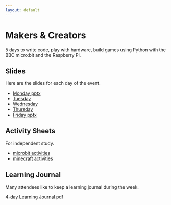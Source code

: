 ```yaml
---
layout: default
---
```

<span style="font-size:3em; color:Tomato"><i class="fas fa-terminal fa-pull-left fa-border"></i></span>
# Makers & Creators

<p>5 days to write code, play with hardware, build games
using Python with the BBC micro:bit and the Raspberry Pi.
</p>


## Slides

Here are the slides for each day of the event.

<ul class="fa-ul">
<li><span class="fa-li"><i class="fas fa-microchip"></i></span><a href="https://github.com/deejaygraham/makers-n-creators/raw/master/intro-to-microbit.pptx">Monday pptx</a></li>
<li><span class="fa-li"><i class="fas fa-laptop"></i></span><a href="#">Tuesday</a></li>
<li><span class="fa-li"><i class="fas fa-keyboard"></i></span><a href="#">Wednesday</a></li>
<li><span class="fa-li"><i class="fas fa-globe"></i></span><a href="#">Thursday</a></li>
<li><span class="fa-li"><i class="fas fa-lightbulb"></i></span><a href="https://github.com/deejaygraham/makers-n-creators/raw/master/maker-projects.pptx">Friday pptx</a></li>
</ul>


## Activity Sheets

For independent study.

<ul class="fa-ul">
<li><span class="fa-li"><i class="fas fa-microchip"></i></span><a href="microbit-activities.html">microbit activities</a></li>
<li><span class="fa-li"><i class="fas fa-keyboard"></i></span><a href="minecraft-activities.html">minecraft activities</a></li>
</ul>


## Learning Journal

Many attendees like to keep a learning journal during the week.

[4-day Learning Journal pdf](learning-journal-4.pdf)

